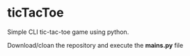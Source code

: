 # ticTacToe

Simple CLI tic-tac-toe game using python.

Download/cloan the repository and execute the **mains.py** file
